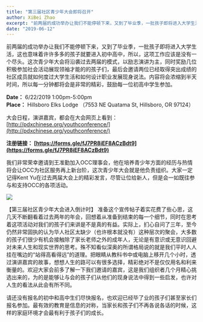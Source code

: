 ```yaml
---
title: "第三届社区青少年大会即将召开"
author: XiBei Zhao
excerpt: "前两届的成功举办让我们不能停顿下来，又到了毕业季，一批孩子即将进入大学生活，这也意味着许许多多的孩子就要进入初中高中，所以，这项工作应该是没有一个尽头。这次青少年大会将沿袭过去两届的模式，以励志演讲为主，同时奖励几位积极参加社会活动展现领袖才能的的孩子们，最后会邀请两位已经取得突出成绩的社区成员就如何度过大学生活和如何设计职业发展现身说法。内容将会浓缩到半天时间，所以每一分钟都将会是非常的精彩，鼓励每一位初高中学生参加。"
date: "2019-06-12"
---
```


前两届的成功举办让我们不能停顿下来，又到了毕业季，一批孩子即将进入大学生活，这也意味着许许多多的孩子就要进入初中高中，所以，这项工作应该是没有一个尽头。这次青少年大会将沿袭过去两届的模式，以励志演讲为主，同时奖励几位积极参加社会活动展现领袖才能的的孩子们，最后会邀请两位已经取得突出成绩的社区成员就如何度过大学生活和如何设计职业发展现身说法。内容将会浓缩到半天时间，所以每一分钟都将会是非常的精彩，鼓励每一位初高中学生参加。

**Date：** 6/22/2019 1:00pm-5:00pm  
**Place：** Hillsboro Elks Lodge （7553 NE Quatama St, Hillsboro, OR 97124）  

大会日程，演讲嘉宾，都会在大会网页上看到： [http://pdxchinese.org/youthconference/](http://pdxchinese.org/youthconference/)

**注册链接： [https://forms.gle/fJ7PR8iEF8ACzBdt9](https://forms.gle/fJ7PR8iEF8ACzBdt9)**

我们非常荣幸邀请到王准勤加入OCC理事会，他在培养青少年方面的经历与热情将会让OCC为社区服务再上新台阶，这次青少年大会就是他负责组织。大家一定记得Kent Yu在过去两届大会上的精彩发言，尽管让位给新人，但是会一如既往参与和支持OCC的各项活动。

![](https://res.cloudinary.com/dhngj18do/image/upload/f_auto,q_auto/v1/images/divider)

【第三届社区青少年大会进入倒计时】 准备这个宣传帖子着实花费了些心思，这几天不断翻看着过去两年的年会，回想着从准备到结束的每一个细节，同时在思考着这项活动对我们的孩子们来讲是不是真的有益。实际上，扪心自问了三年，至今仍然非常固执的认为华人社区太缺少（也许根本就没有）这种层次的聚会，大多数的孩子们很少有机会接触除了家长老师之外的成年人，无论是有意识或无意识回避对未来人生和现实世界的思考。殊不知看似深奥的所谓格局说的就是我们平时人人挂在嘴边的“站得高看得远”的道理。把眼睛从教科书中或电脑上移开几个小时，透过演讲嘉宾的故事，想想人生的路可以有很多选择，精彩绝对不是仅仅用名和利来衡量的。欢迎大家会前多了解一下我们邀请的嘉宾，这是我们组织者几个月精心挑选出来的，为的是能够让与会的孩子们从他们的现身说法中得到一些启发，也许对人生的看法从此会有所不同。

请还没有报名的初中和高中生们尽快报名，也欢迎已经毕了业的孩子们甚至家长们报名参加。最有效的教育是信息的对称，当家长和孩子们不再各说各话的时候，这样的家庭环境才会最有利于孩子们的成长。
